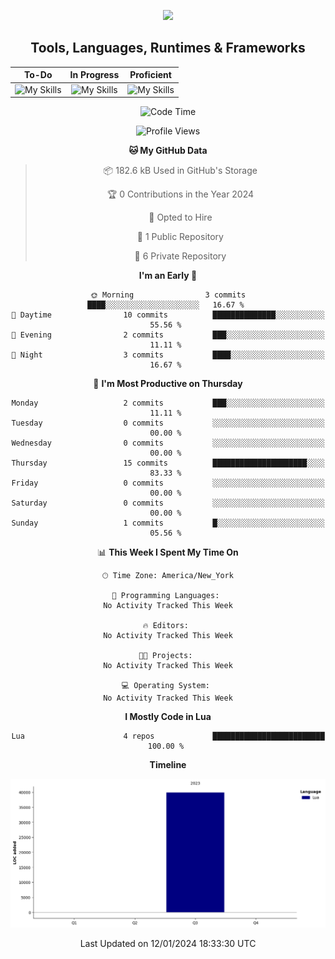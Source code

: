 <!-- Title SVG Start -->
<div align="center">

<a href="https://github.com/XyraL/"><img src="https://readme-typing-svg.herokuapp.com?size=50&duration=5000&color=0D7EBF&center=true&vCenter=true&width=900&lines=Alexander+(XyraL);JR+Software+Developer;%F0%9F%9A%80%F0%9F%9A%80%F0%9F%9A%80;Future+Software+Engineer"></a>

</div>
<!-- Title SVG End -->

<!-- Websites & Socials Start -->

<div align="center">


</div>

<!-- Websites & Socials End -->

<div align="center">

</div>

<div align="center">
<h2>Tools, Languages, Runtimes & Frameworks</h2>

|<div align="center">To-Do</div>|<div align="center">In Progress</div>|<div align="center">Proficient</div>|
|----|----|----|
|<div align="center">![My Skills](https://skillicons.dev/icons?i=docker,react&theme=dark&perline=3)</div>|<div align="center">![My Skills](https://skillicons.dev/icons?i=html,css,javascript,git,github,python&theme=dark&perline=4)</div>|<div align="center">![My Skills](https://skillicons.dev/icons?i=vscode,lua&theme=dark&perline=4)</div>|

<!--START_SECTION:waka-->
![Code Time](http://img.shields.io/badge/Code%20Time-10%20hrs%2031%20mins-blue)

![Profile Views](http://img.shields.io/badge/Profile%20Views-0-blue)

**🐱 My GitHub Data** 

> 📦 182.6 kB Used in GitHub's Storage 
 > 
> 🏆 0 Contributions in the Year 2024
 > 
> 💼 Opted to Hire
 > 
> 📜 1 Public Repository 
 > 
> 🔑 6 Private Repository 
 > 
**I'm an Early 🐤** 

```text
🌞 Morning                3 commits           ████░░░░░░░░░░░░░░░░░░░░░   16.67 % 
🌆 Daytime                10 commits          ██████████████░░░░░░░░░░░   55.56 % 
🌃 Evening                2 commits           ███░░░░░░░░░░░░░░░░░░░░░░   11.11 % 
🌙 Night                  3 commits           ████░░░░░░░░░░░░░░░░░░░░░   16.67 % 
```
📅 **I'm Most Productive on Thursday** 

```text
Monday                   2 commits           ███░░░░░░░░░░░░░░░░░░░░░░   11.11 % 
Tuesday                  0 commits           ░░░░░░░░░░░░░░░░░░░░░░░░░   00.00 % 
Wednesday                0 commits           ░░░░░░░░░░░░░░░░░░░░░░░░░   00.00 % 
Thursday                 15 commits          █████████████████████░░░░   83.33 % 
Friday                   0 commits           ░░░░░░░░░░░░░░░░░░░░░░░░░   00.00 % 
Saturday                 0 commits           ░░░░░░░░░░░░░░░░░░░░░░░░░   00.00 % 
Sunday                   1 commits           █░░░░░░░░░░░░░░░░░░░░░░░░   05.56 % 
```


📊 **This Week I Spent My Time On** 

```text
🕑︎ Time Zone: America/New_York

💬 Programming Languages: 
No Activity Tracked This Week

🔥 Editors: 
No Activity Tracked This Week

🐱‍💻 Projects: 
No Activity Tracked This Week

💻 Operating System: 
No Activity Tracked This Week
```

**I Mostly Code in Lua** 

```text
Lua                      4 repos             █████████████████████████   100.00 % 
```



**Timeline**

![Lines of Code chart](https://raw.githubusercontent.com/XyraL/XyraL/main/assets/bar_graph.png)


 Last Updated on 12/01/2024 18:33:30 UTC
<!--END_SECTION:waka-->

<!-- OLd Code Start -->

<!-- Software Engineer Roadmap Start -->
<!-- <div align="center">

<div align="center"><h2>Languages, Runtimes & Frameworks</h2></div>

<div align="center"><table><tr><th><div align="center">To-Do</th><th><div align="center">In Progress</th><th><div align="center">Proficient</th></tr><tr><td align="center">![My Skills](https://skillicons.dev/icons?i=react,mongodb,express,graphql,redux&theme=dark&perline=3)</td><td align="center">![My Skills](https://skillicons.dev/icons?i=html,css,javascript,,nodejs&theme=dark&perline=3)</td><td align="center">![My Skills](https://skillicons.dev/icons?i=spring,markdown&theme=dark&perline=3)</td></tr></table></div>

<div align="center"><h2>Tools</h3></div> 
<div align="center"><table><tr><th><div align="center">To-Do</th><th><div align="center">In Progress</th><th><div align="center">Proficient</th></tr><tr><td align="center">![My Skills](https://skillicons.dev/icons?i=,jenkins,&theme=dark&perline=3)</td><td align="center">![My Skills](https://skillicons.dev/icons?i=vscode,git,github,,docker&theme=dark&perline=3)</td><td align="center">[![](https://img.shields.io/badge/IBM_WATSON_ASSISTANT-44A2D2?style=for-the-badge&logo=&logoColor=white)][ibmwatson]<br>[![](https://img.shields.io/badge/TODOIST-E44332?style=for-the-badge&logo=todoist&logoColor=white)][todoist]<br>[![](https://img.shields.io/badge/SERVICENOW-58C047?style=for-the-badge&logo=&logoColor=white)][servicenow]<br>[![](https://img.shields.io/badge/OBSIDIAN-8B77DE?style=for-the-badge&logo=obsidian&logoColor=white)][obsidian]<br>[![](https://img.shields.io/badge/LIVEPERSON-FA722D?style=for-the-badge&logo=&logoColor=white)][liveperson]<br>[![](https://img.shields.io/badge/JIRA-0A0FFF?style=for-the-badge&logo=jira&logoColor=white)][jira]</td></tr></table></div>

</div>

<!-- Software Engineer Roadmap End -->

<!-- Software Engineer Future Roadmap Start -->

<!-- <div align="center">

<div align="center"><h1>Future Roadmap</hr1></div>

<div align="center"><table><tr><th align="center"><div align="center">Languages, Runtimes & Frameworks</th><th align="center"><div align="center">Tools</th></tr><tr><td align="center">![My Skills](https://skillicons.dev/icons?i=lua,cs,cpp&theme=dark&perline=3)</td><td align="center">![My Skills](https://skillicons.dev/icons?i=visualstudio,unreal,unity&theme=dark&perline=3)</td></tr></table>

</div> -->

<!-- Software Engineer Future Roadmap End

<!-- OLd Code End -->

<!-- Links List Start -->

[vscode]: https://code.visualstudio.com/
[git]: https://git-scm.com/
[github]: https://github.com/
[node.js]: https://nodejs.org/
[html5]: https://developer.mozilla.org/en-US/docs/Glossary/HTML5/
[javascript]: https://developer.mozilla.org/en-US/docs/Web/JavaScript/
[cjs]: https://www.udemy.com/course/the-complete-javascript-course/
[python]: https://www.python.org/
[c]: https://en.wikipedia.org/wiki/C_(programming_language)/
[markdown]: https://daringfireball.net/projects/markdown/
[c++]: https://cplusplus.com
[unity]: https://unity.com
[lua]: https://www.lua.org
[scratch]: https://scratch.mit.edu
[sql]: https://en.wikipedia.org/wiki/SQL
[c#]: https://docs.microsoft.com/en-us/dotnet/csharp/
[visualstudio]: https://visualstudio.microsoft.com
[beginningc++]: https://www.udemy.com/course/beginning-c-plus-plus-programming/

<!-- Links List End -->
